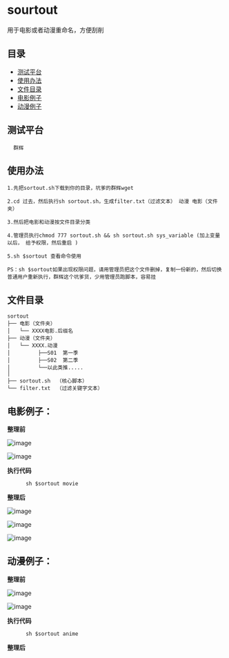 # sourtout
用于电影或者动漫重命名，方便刮削

## 目录
* [测试平台](#测试平台)
* [使用办法](#使用办法)
* [文件目录](#文件目录)
* [电影例子](#电影例子)
* [动漫例子](#动漫例子)

## 测试平台

      群辉

## 使用办法
```
1.先把sortout.sh下载到你的目录，坑爹的群辉wget

2.cd 过去，然后执行sh sortout.sh，生成filter.txt（过滤文本） 动漫 电影（文件夹）

3.然后把电影和动漫按文件目录分类

4.管理员执行chmod 777 sortout.sh && sh sortout.sh sys_variable (加上变量以后， 给予权限，然后重启 )

5.sh $sortout 查看命令使用

PS：sh $sortout如果出现权限问题，请用管理员把这个文件删掉，复制一份新的，然后切换普通用户重新执行，群辉这个坑爹货，少用管理员跑脚本，容易挂

```

## 文件目录
```
sortout
├── 电影（文件夹）
│   └── XXXX电影.后缀名
├── 动漫（文件夹）
│   └── XXXX.动漫
│         ├──S01  第一季
│         ├──S02  第二季
│         └──以此类推.....
│ 
├── sortout.sh  （核心脚本）
└── filter.txt  （过滤关键字文本）
```

## 电影例子：
**整理前**

![image](https://user-images.githubusercontent.com/38835844/112927366-736a8b80-9147-11eb-91e2-f83056cfe2b1.png)

![image](https://user-images.githubusercontent.com/38835844/112927415-867d5b80-9147-11eb-9e36-f39659003c88.png)


**执行代码**
```      
      sh $sortout movie
```
**整理后**

![image](https://user-images.githubusercontent.com/38835844/112928827-e117b700-9149-11eb-9d75-5535dec81edb.png)


![image](https://user-images.githubusercontent.com/38835844/112928790-d2c99b00-9149-11eb-807a-5d26d3db6384.png)

![image](https://user-images.githubusercontent.com/38835844/112929378-e32e4580-914a-11eb-8d33-3286958fe61f.png)


## 动漫例子：
**整理前**

![image](https://user-images.githubusercontent.com/38835844/112929470-0fe25d00-914b-11eb-87b8-a6878e28222a.png)

![image](https://user-images.githubusercontent.com/38835844/112929521-2f798580-914b-11eb-8804-9e6c33ae995d.png)



**执行代码**
```      
      sh $sortout anime
```
**整理后**





